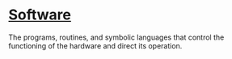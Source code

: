 # [Software](https://soft.co.ws)
The programs, routines, and symbolic languages that control the functioning of the hardware and direct its operation.
